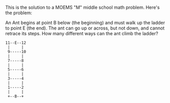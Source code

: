 This is the solution to a MOEMS "M" middle school math problem.
Here's the problem:

An Ant begins at point B below (the beginning) and must walk up the
ladder to point E (the end).  The ant can go up or across, but not
down, and cannot retrace its steps.  How many different ways can the
ant climb the ladder?

```
11--E--12
 |     |
 9-----10
 |     |
 7-----8
 |     |
 5-----6
 |     |
 3-----4
 |     |
 1-----2
 |     |
 +--B--+
```
